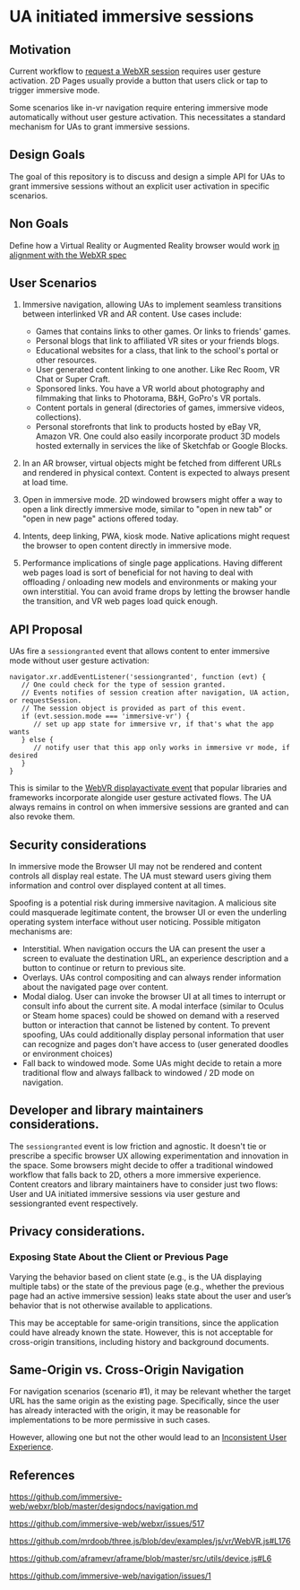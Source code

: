 # UA initiated immersive sessions

## Motivation

Current workflow to [request a WebXR session](https://www.w3.org/TR/webxr/#dom-xr-requestsession) requires user gesture activation. 2D Pages usually provide a button that users click or tap to trigger immersive mode.

Some scenarios like in-vr navigation require entering immersive mode automatically without user gesture activation. This necessitates a standard mechanism for UAs to grant immersive sessions.

## Design Goals

The goal of this repository is to discuss and design a simple API for UAs to grant immersive sessions without an explicit user activation in specific scenarios.

## Non Goals

Define how a Virtual Reality or Augmented Reality browser would work [in alignment with the WebXR spec](https://github.com/immersive-web/webxr/blob/master/explainer.md#non-goals)

## User Scenarios

1. Immersive navigation, allowing UAs to implement seamless transitions between interlinked VR and AR content. Use cases include:

    - Games that contains links to other games. Or links to friends' games.
    - Personal blogs that link to affiliated VR sites or your friends blogs.
    - Educational websites for a class, that link to the school's portal or other resources.
    - User generated content linking to one another. Like Rec Room, VR Chat or Super Craft.
    - Sponsored links. You have a VR world about photography and filmmaking that links to Photorama, B&H, GoPro's VR portals.
    - Content portals in general (directories of games, immersive videos, collections).
    - Personal storefronts that link to products hosted by eBay VR, Amazon VR. One could also easily incorporate product 3D models hosted externally in services the like of Sketchfab or Google Blocks.

2. In an AR browser, virtual objects might be fetched from different URLs and rendered in physical context. Content is expected to always present at load time.

3. Open in immersive mode. 2D windowed browsers might offer a way to open a link directly immersive mode, similar to "open in new tab" or "open in new page" actions offered today.

4. Intents, deep linking, PWA, kiosk mode. Native aplications might request the browser to open content directly in immersive mode.

5. Performance implications of single page applications. Having different web pages load is sort of beneficial for not having to deal with offloading / onloading new models and environments or making your own interstitial. You can avoid frame drops by letting the browser handle the transition, and VR web pages load quick enough.

## API Proposal

UAs fire a `sessiongranted` event that allows content to enter immersive mode without user gesture activation:

```
navigator.xr.addEventListener('sessiongranted', function (evt) {
   // One could check for the type of session granted.
   // Events notifies of session creation after navigation, UA action, or requestSession.
   // The session object is provided as part of this event.
   if (evt.session.mode === 'immersive-vr') {
      // set up app state for immersive vr, if that's what the app wants
   } else {
      // notify user that this app only works in immersive vr mode, if desired
   }
}
```

This is similar to the [WebVR displayactivate event](https://immersive-web.github.io/webvr/spec/1.1/#dom-window-onvrdisplayactivate) that popular libraries and frameworks incorporate alongide user gesture activated flows. The UA always remains in control on when immersive sessions are granted and can also revoke them.

## Security considerations

In immersive mode the Browser UI may not be rendered and content controls all display real estate. The UA must steward users giving them information and control over displayed content at all times.

Spoofing is a potential risk during immersive navitagion. A malicious site could masquerade legitimate content, the browser UI or even the underling operating system interface without user noticing. Possible mitigaton mechanisms are:

- Interstitial. When navigation occurs the UA can present the user a screen to evaluate the destination URL, an experience description and a button to continue or return to previous site.
- Overlays. UAs control compositing and can always render information about the navigated page over content.
- Modal dialog. User can invoke the browser UI at all times to interrupt or consult info about the current site. A modal interface (similar to Oculus or Steam home spaces) could be showed on demand with a reserved button or interaction that cannot be listened by content. To prevent spoofing, UAs could additionally display personal information that user can recognize and pages don't have access to (user generated doodles or environment choices)
- Fall back to windowed mode. Some UAs might decide to retain a more traditional flow and always fallback to windowed / 2D mode on navigation.

## Developer and library maintainers considerations.

The `sessiongranted` event is low friction and agnostic. It doesn't tie or prescribe a specific browser UX allowing experimentation and innovation in the space. Some browsers might decide to offer a traditional windowed workflow that falls back to 2D, others a more immersive experience. Content creators and library maintainers have to consider just two flows: User and UA initiated immersive sessions via user gesture and sessiongranted event respectively.

## Privacy considerations.

### Exposing State About the Client or Previous Page

Varying the behavior based on client state (e.g., is the UA displaying multiple tabs) or the state of the previous page (e.g., whether the previous page had an active immersive session) leaks state about the user and user’s behavior that is not otherwise available to applications.

This may be acceptable for same-origin transitions, since the application could have already known the state. However, this is not acceptable for cross-origin transitions, including history and background documents.

## Same-Origin vs. Cross-Origin Navigation

For navigation scenarios (scenario #1), it may be relevant whether the target URL has the same origin as the existing page. Specifically, since the user has already interacted with the origin, it may be reasonable for implementations to be more permissive in such cases.

However, allowing one but not the other would lead to an [Inconsistent User Experience](https://github.com/immersive-web/webxr/blob/master/designdocs/navigation.md#inconsistent-user-experience).

## References

https://github.com/immersive-web/webxr/blob/master/designdocs/navigation.md

https://github.com/immersive-web/webxr/issues/517

https://github.com/mrdoob/three.js/blob/dev/examples/js/vr/WebVR.js#L176

https://github.com/aframevr/aframe/blob/master/src/utils/device.js#L6

https://github.com/immersive-web/navigation/issues/1